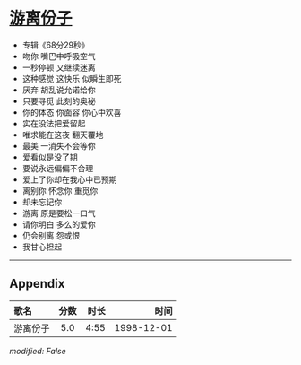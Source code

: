 # [游离份子](https://music.163.com/song?id=67766)

* 专辑《68分29秒》
* 吻你 嘴巴中呼吸空气
* 一秒停顿 又继续迷离
* 这种感觉 这快乐 似瞬生即死
* 厌弃 胡乱说允诺给你
* 只要寻觅 此刻的奥秘
* 你的体态 你面容 你心中欢喜
* 实在没法把爱留起
* 唯求能在这夜 翻天覆地
* 最美 一消失不会等你
* 爱看似是没了期
* 要说永远偏偏不合理
* 爱上了你却在我心中已预期
* 离别你 怀念你 重觅你
* 却未忘记你
* 游离 原是要松一口气
* 请你明白 多么的爱你
* 仍会别离 怨或恨
* 我甘心担起


---

## Appendix

|歌名|分数|时长|时间|
|:---|:---:|---:|---:|
|游离份子|5.0|4:55|1998-12-01

*modified: False*